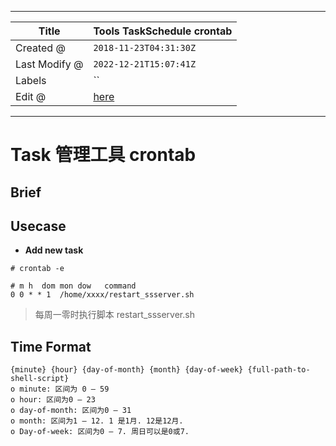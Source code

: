 -----

| Title         | Tools TaskSchedule crontab                          |
| ------------- | --------------------------------------------------- |
| Created @     | `2018-11-23T04:31:30Z`                              |
| Last Modify @ | `2022-12-21T15:07:41Z`                              |
| Labels        | \`\`                                                |
| Edit @        | [here](https://github.com/junxnone/linux/issues/71) |

-----

# Task 管理工具 crontab

## Brief

## Usecase

  - **Add new task**

<!-- end list -->

    # crontab -e

    # m h  dom mon dow   command
    0 0 * * 1  /home/xxxx/restart_ssserver.sh

> 每周一零时执行脚本 restart\_ssserver.sh

## Time Format

    {minute} {hour} {day-of-month} {month} {day-of-week} {full-path-to-shell-script} 
    o minute: 区间为 0 – 59 
    o hour: 区间为0 – 23 
    o day-of-month: 区间为0 – 31 
    o month: 区间为1 – 12. 1 是1月. 12是12月. 
    o Day-of-week: 区间为0 – 7. 周日可以是0或7.
